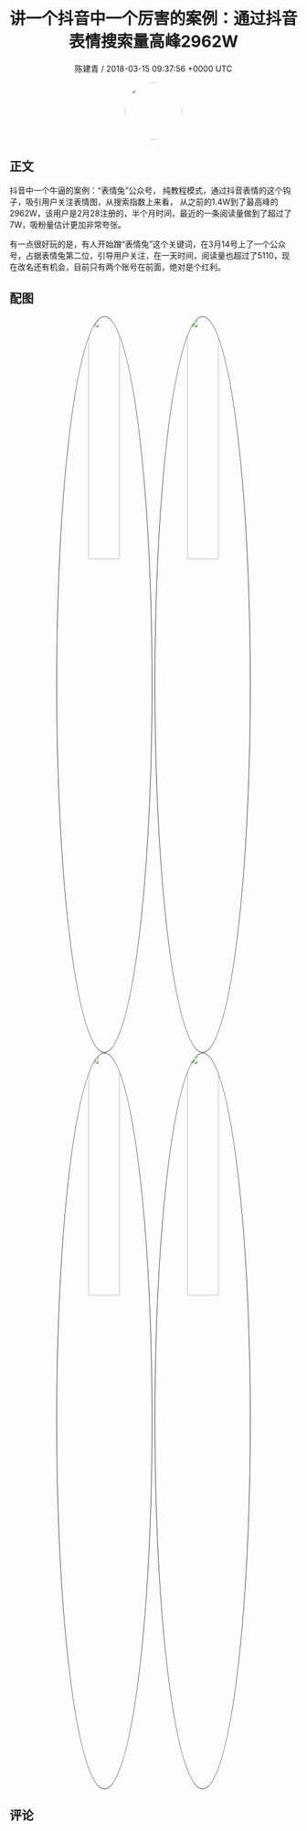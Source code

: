 <h1 align="center">讲一个抖音中一个厉害的案例：通过抖音表情搜索量高峰2962W</h1>
<p align="center">
    <a>陈建青 / 2018-03-15 09:37:56 &#43;0000 UTC</a>
</p>

<div align="center">
    <img src="https://images.zsxq.com/Fo_Lli27ji0xUu0s7n8c0vaf5SmU?e=1590940799&amp;token=kIxbL07-8jAj8w1n4s9zv64FuZZNEATmlU_Vm6zD:cbC9w3B3GVA-ER8eXNO68pmB938=" width="100" height="100" style="border:1px solid;border-radius:50%; color:#ffffff"/>
</div>

## 正文

<div>
  抖音中一个牛逼的案例：“表情兔”公众号，
纯教程模式，通过抖音表情的这个钩子，吸引用户关注表情图，从搜索指数上来看，
从之前的1.4W到了最高峰的2962W，该用户是2月28注册的，半个月时间，最近的一条阅读量做到了超过了7W，吸粉量估计更加非常夸张。

有一点很好玩的是，有人开始蹭“表情兔”这个关键词，在3月14号上了一个公众号，占据表情兔第二位，引导用户关注，在一天时间，阅读量也超过了5110，现在改名还有机会，目前只有两个账号在前面，绝对是个红利。
</div>

## 配图
<div class="image" align="center">

<img src="https://images.zsxq.com/Flirh2Evn9ieG_0hPeZ3S3zjdm18?imageMogr2/auto-orient/thumbnail/800x/format/jpg/blur/1x0/quality/75&amp;e=1590940799&amp;token=kIxbL07-8jAj8w1n4s9zv64FuZZNEATmlU_Vm6zD:kq9adUPRg6R9fOcJLr351Ps6tDo=" width="33%" height="33%" style="border:1px solid;border-radius:50%; color:#3c3f41"/>

<img src="https://images.zsxq.com/Fk2s7EaTSV4mCqtCzlNnkaAUXNTR?imageMogr2/auto-orient/thumbnail/800x/format/jpg/blur/1x0/quality/75&amp;e=1590940799&amp;token=kIxbL07-8jAj8w1n4s9zv64FuZZNEATmlU_Vm6zD:dfkjYBiCUEVUkZ004WRkheR6wJA=" width="33%" height="33%" style="border:1px solid;border-radius:50%; color:#3c3f41"/>

<img src="https://images.zsxq.com/FsQBIqSqQ1GkEWWLTIXXi0SczCSf?imageMogr2/auto-orient/thumbnail/800x/format/jpg/blur/1x0/quality/75&amp;e=1590940799&amp;token=kIxbL07-8jAj8w1n4s9zv64FuZZNEATmlU_Vm6zD:4W2P_JIIRmYwoO0So_WAXMmMRLM=" width="33%" height="33%" style="border:1px solid;border-radius:50%; color:#3c3f41"/>

<img src="https://images.zsxq.com/FnQsrjYVVPWb8NNoX5hgQ0eT-NzC?imageMogr2/auto-orient/thumbnail/800x/format/jpg/blur/1x0/quality/75&amp;e=1590940799&amp;token=kIxbL07-8jAj8w1n4s9zv64FuZZNEATmlU_Vm6zD:J6vtx17mcU-OrovhKngOlb5FS_E=" width="33%" height="33%" style="border:1px solid;border-radius:50%; color:#3c3f41"/>

</div>

## 评论

<div align="left">
<div>

</div>
</div>